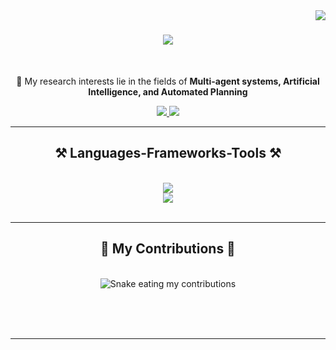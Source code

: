 <img align="right" src="https://visitor-badge.laobi.icu/badge?page_id=salesp07.salesp07" />

<h1 align="center">
    <img src="https://readme-typing-svg.herokuapp.com/?font=Righteous&size=35&center=true&vCenter=true&width=500&height=70&duration=4000&lines=Welcome+to+my+profile!+👋;+I'm+Ahmet+Tikna!;" />
</h1>


<br/>

<div align="center">
 
 🔭 My research interests lie in the fields of **Multi-agent systems, Artificial Intelligence, and Automated Planning**

 
 </div>
 
<div align="center"> 
  <a href="mailto:ahmet.tikna94@gmail.com">
    <img src="https://img.shields.io/badge/Gmail-333333?style=for-the-badge&logo=gmail&logoColor=red" />
  </a>
  <a href="https://linkedin.com/in/ing-ahmet-tikna/" target="_blank">
    <img src="https://img.shields.io/badge/LinkedIn-0077B5?style=for-the-badge&logo=linkedin&logoColor=white" target="_blank" />
  </a>
</div>

 <hr/>
 
<h2 align="center">⚒️ Languages-Frameworks-Tools ⚒️</h2>
<br/>
<div align="center">
    <img src="https://skillicons.dev/icons?i=cpp,python,cs,javascript" /><br>
    <img src="https://skillicons.dev/icons?i=matlab,ros,tensorflow,unity,react,bootstrap,flask,html,css,vscode,git" />
</div>

<br/>
<hr/>

<div align="center">
  <h2>🐍 My Contributions 🐍</h2>
  <br>
  <img alt="Snake eating my contributions" src="https://github.com/IngTIKNA/ingTikna/ctb_snake_eating.svg" />
  
  <br/><br/><br/>
</div>

<hr/>



<br/>

